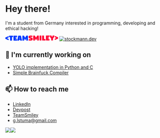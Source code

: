 
# Hey there!
I'm a student from Germany interested in programming, developing and ethical hacking!

[<img src="https://github.com/lstuma/lstuma/blob/main/teamsmiley.png" alt="TeamSmiley" width="33%">](https://teamsmiley.org)
[<img src="https://stockmann.dev/img/icon.svg" alt="stockmann.dev" width="33%">](https://stockmann.dev)

## 🔭 I'm currently working on
- [YOLO implementation in Python and C](https://github.com/lstuma/YOLO)
- [Simple Brainfuck Compiler](https://github.com/lstuma/brainfuck_compiler)

## 📫 How to reach me
- [LinkedIn](https://www.linkedin.com/in/lukas-stockmann-640405239)
- [Devpost](https://devpost.com/lstuma)
- [TeamSmiley](https://teamsmiley.org)
- [g.lstuma@gmail.com](mailto:g.lstuma@gmail.com)

<a href="https://github.com/lstuma">
<img align="left" style="display: inline-flex;" src="https://github-readme-stats.vercel.app/api/top-langs/?username=lstuma&layout=compact&theme=tokyonight&hide=shell,html,css&langs_count=5&bg_color=00000000"/>
<a/>
<a href="https://github.com/lstuma">
<img align="left" style="display: inline-flex;" src="https://github-readme-stats.vercel.app/api?username=lstuma&hide=issues&show_icons=true&count_private=true&theme=tokyonight&hide_rank=true&bg_color=00000000"/>
<a/>
